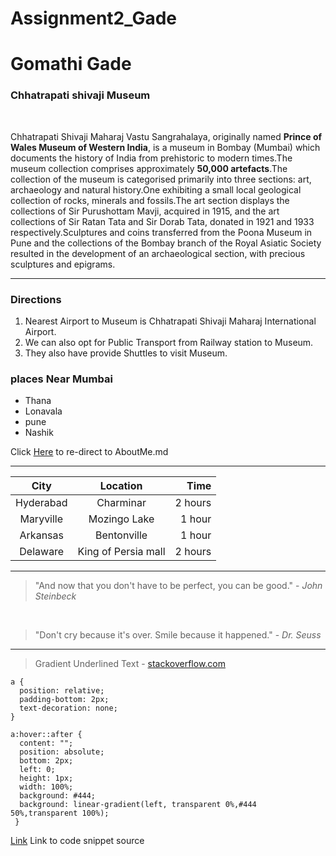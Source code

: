 # Assignment2_Gade

# Gomathi Gade

### Chhatrapati shivaji Museum 

<br>

Chhatrapati Shivaji Maharaj Vastu Sangrahalaya, originally named **Prince of Wales Museum of Western India**, is a museum in Bombay (Mumbai) which documents the history of India from prehistoric to modern times.The museum collection comprises approximately **50,000 artefacts**.The collection of the museum is categorised primarily into three sections: art, archaeology and natural history.One exhibiting a small local geological collection of rocks, minerals and fossils.The art section displays the collections of Sir Purushottam Mavji, acquired in 1915, and the art collections of Sir Ratan Tata and Sir Dorab Tata, donated in 1921 and 1933 respectively.Sculptures and coins transferred from the Poona Museum in Pune and the collections of the Bombay branch of the Royal Asiatic Society resulted in the development of an archaeological section, with precious sculptures and epigrams.
***

### Directions
1. Nearest Airport to Museum is Chhatrapati Shivaji Maharaj International Airport.
2. We can also opt for Public Transport from Railway station to Museum.
3. They also have provide Shuttles to visit Museum.

### places Near Mumbai

* Thana
* Lonavala
* pune
* Nashik


Click [Here](AboutMe.md) to re-direct to AboutMe.md

***

 


|   City   |   Location   | Time |
| :---: | :---: | -----: |
|   Hyderabad  |   Charminar   |    2 hours    |
|   Maryville   |    Mozingo Lake  |    1 hour    |
|   Arkansas   |   Bentonville   |    1 hour    |
|   Delaware   |   King of Persia mall   |    2 hours    |


***

>  "And now that you don't have to be perfect, you can be good." - _John Steinbeck_

<br>

>  "Don't cry because it's over. Smile because it happened." - _Dr. Seuss_

***

> Gradient Underlined Text - [stackoverflow.com](https://stackoverflow.com/questions/62724189/gradient-underlined-text)

```
a {
  position: relative;
  padding-bottom: 2px;
  text-decoration: none;
}

a:hover::after {
  content: "";
  position: absolute;
  bottom: 2px;
  left: 0;
  height: 1px;
  width: 100%;
  background: #444;
  background: linear-gradient(left, transparent 0%,#444 50%,transparent 100%);
 }

 ```

 [Link](https://css-tricks.com/snippets/css/gradient-underlines/) Link to code snippet source
